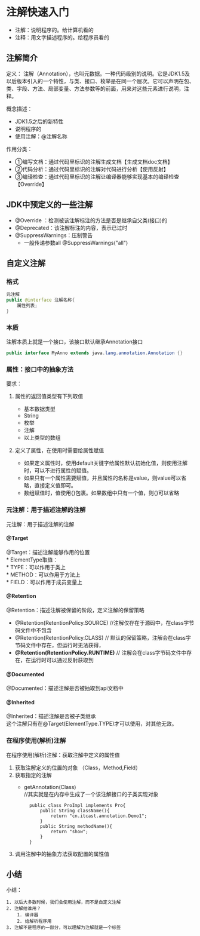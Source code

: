 # 注解快速入门

* 注解：说明程序的。给计算机看的
* 注释：用文字描述程序的。给程序员看的

## 注解简介

定义：
注解（Annotation），也叫元数据。一种代码级别的说明。它是JDK1.5及以后版本引入的一个特性，与类、接口、枚举是在同一个层次。它可以声明在包、类、字段、方法、局部变量、方法参数等的前面，用来对这些元素进行说明，注释。

概念描述：
* JDK1.5之后的新特性   
* 说明程序的   
* 使用注解：@注解名称  
    

作用分类：
* ①编写文档：通过代码里标识的注解生成文档【生成文档doc文档】   
* ②代码分析：通过代码里标识的注解对代码进行分析【使用反射】   
* ③编译检查：通过代码里标识的注解让编译器能够实现基本的编译检查【Override】   


## JDK中预定义的一些注解
* @Override	：检测被该注解标注的方法是否是继承自父类(接口)的
* @Deprecated：该注解标注的内容，表示已过时
* @SuppressWarnings：压制警告
    * 一般传递参数all  @SuppressWarnings("all")

## 自定义注解
### 格式
```java
元注解
public @interface 注解名称{
    属性列表;
}
```

### 本质
注解本质上就是一个接口，该接口默认继承Annotation接口
```java
public interface MyAnno extends java.lang.annotation.Annotation {}
```

### 属性：接口中的抽象方法
要求：  

1. 属性的返回值类型有下列取值
    * 基本数据类型
    * String
    * 枚举
    * 注解
    * 以上类型的数组

2. 定义了属性，在使用时需要给属性赋值  
    * 如果定义属性时，使用default关键字给属性默认初始化值，则使用注解时，可以不进行属性的赋值。
    * 如果只有一个属性需要赋值，并且属性的名称是value，则value可以省略，直接定义值即可。
    * 数组赋值时，值使用{}包裹。如果数组中只有一个值，则{}可以省略


### 元注解：用于描述注解的注解
元注解：用于描述注解的注解
#### @Target
@Target：描述注解能够作用的位置  
    * ElementType取值：    
        * TYPE：可以作用于类上    
        * METHOD：可以作用于方法上    
        * FIELD：可以作用于成员变量上    

#### @Retention
@Retention：描述注解被保留的阶段，定义注解的保留策略  

* @Retention(RetentionPolicy.SOURCE) //注解仅存在于源码中，在class字节码文件中不包含   
* @Retention(RetentionPolicy.CLASS) // 默认的保留策略，注解会在class字节码文件中存在，但运行时无法获得，  
* **@Retention(RetentionPolicy.RUNTIME)** // 注解会在class字节码文件中存在，在运行时可以通过反射获取到  

#### @Documented
 @Documented：描述注解是否被抽取到api文档中    

#### @Inherited
@Inherited：描述注解是否被子类继承    
这个注解只有在@Target(ElementType.TYPE)才可以使用，对其他无效。

### 在程序使用(解析)注解
在程序使用(解析)注解：获取注解中定义的属性值

1. 获取注解定义的位置的对象  （Class，Method,Field）  
2. 获取指定的注解  
    * getAnnotation(Class)  
    //其实就是在内存中生成了一个该注解接口的子类实现对象

            public class ProImpl implements Pro{
                public String className(){
                    return "cn.itcast.annotation.Demo1";
                }
                public String methodName(){
                    return "show";
                }
            }
3. 调用注解中的抽象方法获取配置的属性值  



## 小结
小结：
```
1. 以后大多数时候，我们会使用注解，而不是自定义注解
2. 注解给谁用？
    1. 编译器
    2. 给解析程序用
3. 注解不是程序的一部分，可以理解为注解就是一个标签
```






